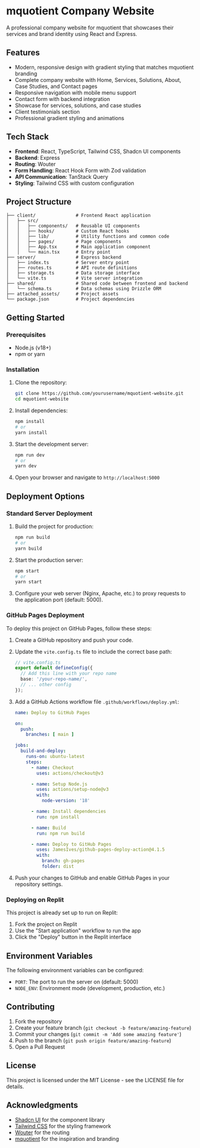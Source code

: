 # mquotient Company Website

A professional company website for mquotient that showcases their services and brand identity using React and Express.

## Features

- Modern, responsive design with gradient styling that matches mquotient branding
- Complete company website with Home, Services, Solutions, About, Case Studies, and Contact pages
- Responsive navigation with mobile menu support
- Contact form with backend integration
- Showcase for services, solutions, and case studies
- Client testimonials section
- Professional gradient styling and animations

## Tech Stack

- **Frontend**: React, TypeScript, Tailwind CSS, Shadcn UI components
- **Backend**: Express
- **Routing**: Wouter
- **Form Handling**: React Hook Form with Zod validation
- **API Communication**: TanStack Query
- **Styling**: Tailwind CSS with custom configuration

## Project Structure

```
├── client/               # Frontend React application
│   ├── src/
│   │   ├── components/   # Reusable UI components
│   │   ├── hooks/        # Custom React hooks
│   │   ├── lib/          # Utility functions and common code
│   │   ├── pages/        # Page components
│   │   ├── App.tsx       # Main application component
│   │   └── main.tsx      # Entry point
├── server/               # Express backend
│   ├── index.ts          # Server entry point
│   ├── routes.ts         # API route definitions
│   ├── storage.ts        # Data storage interface
│   └── vite.ts           # Vite server integration
├── shared/               # Shared code between frontend and backend
│   └── schema.ts         # Data schemas using Drizzle ORM
├── attached_assets/      # Project assets
└── package.json          # Project dependencies
```

## Getting Started

### Prerequisites

- Node.js (v18+)
- npm or yarn

### Installation

1. Clone the repository:
   ```bash
   git clone https://github.com/yourusername/mquotient-website.git
   cd mquotient-website
   ```

2. Install dependencies:
   ```bash
   npm install
   # or
   yarn install
   ```

3. Start the development server:
   ```bash
   npm run dev
   # or
   yarn dev
   ```

4. Open your browser and navigate to `http://localhost:5000`

## Deployment Options

### Standard Server Deployment

1. Build the project for production:
   ```bash
   npm run build
   # or
   yarn build
   ```

2. Start the production server:
   ```bash
   npm start
   # or
   yarn start
   ```

3. Configure your web server (Nginx, Apache, etc.) to proxy requests to the application port (default: 5000).

### GitHub Pages Deployment

To deploy this project on GitHub Pages, follow these steps:

1. Create a GitHub repository and push your code.

2. Update the `vite.config.ts` file to include the correct base path:
   ```typescript
   // vite.config.ts
   export default defineConfig({
     // Add this line with your repo name
     base: '/your-repo-name/',
     // ... other config
   });
   ```

3. Add a GitHub Actions workflow file `.github/workflows/deploy.yml`:
   ```yaml
   name: Deploy to GitHub Pages

   on:
     push:
       branches: [ main ]

   jobs:
     build-and-deploy:
       runs-on: ubuntu-latest
       steps:
         - name: Checkout
           uses: actions/checkout@v3

         - name: Setup Node.js
           uses: actions/setup-node@v3
           with:
             node-version: '18'

         - name: Install dependencies
           run: npm install

         - name: Build
           run: npm run build

         - name: Deploy to GitHub Pages
           uses: JamesIves/github-pages-deploy-action@4.1.5
           with:
             branch: gh-pages
             folder: dist
   ```

4. Push your changes to GitHub and enable GitHub Pages in your repository settings.

### Deploying on Replit

This project is already set up to run on Replit:

1. Fork the project on Replit
2. Use the "Start application" workflow to run the app
3. Click the "Deploy" button in the Replit interface

## Environment Variables

The following environment variables can be configured:

- `PORT`: The port to run the server on (default: 5000)
- `NODE_ENV`: Environment mode (development, production, etc.)

## Contributing

1. Fork the repository
2. Create your feature branch (`git checkout -b feature/amazing-feature`)
3. Commit your changes (`git commit -m 'Add some amazing feature'`)
4. Push to the branch (`git push origin feature/amazing-feature`)
5. Open a Pull Request

## License

This project is licensed under the MIT License - see the LICENSE file for details.

## Acknowledgments

- [Shadcn UI](https://ui.shadcn.com/) for the component library
- [Tailwind CSS](https://tailwindcss.com/) for the styling framework
- [Wouter](https://github.com/molefrog/wouter) for the routing
- [mquotient](https://mquotient.net) for the inspiration and branding